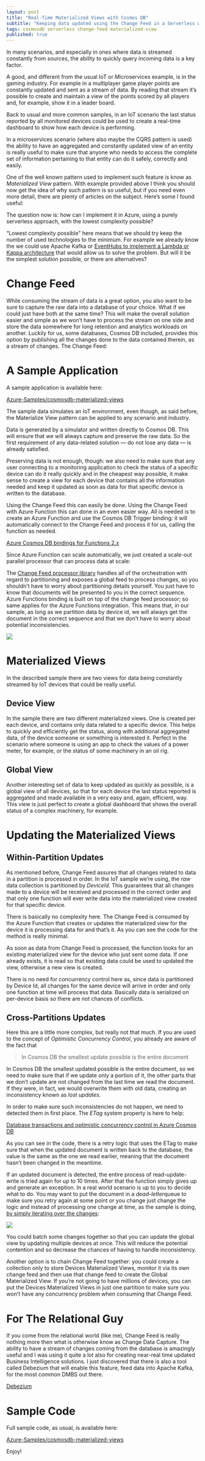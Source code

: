 ```yaml
---
layout: post
title: "Real-Time Materialized Views with Cosmos DB"
subtitle: "Keeping data updated using the Change Feed in a Serverless world"
tags: cosmosdb serverless change-feed materialized-view
published: true
---
```


In many scenarios, and especially in ones where data is streamed constantly from sources, the ability to quickly query incoming data is a key factor.

A good, and different from the usual IoT or Microservices example, is in the gaming industry. For example in a multiplayer game player points are constantly updated and sent as a stream of data. By reading that stream it’s possible to create and maintain a view of the points scored by all players and, for example, show it in a leader board.

Back to usual and more common samples, in an IoT scenario the last status reported by all monitored devices could be used to create a real-time dashboard to show how each device is performing.

In a microservices scenario (where also maybe the CQRS pattern is used) the ability to have an aggregated and constantly updated view of an entity is really useful to make sure that anyone who needs to access the complete set of information pertaining to that entity can do it safely, correctly and easily.

One of the well known pattern used to implement such feature is know as *Materialized View* pattern. With example provided above I think you should now get the idea of why such pattern is so useful, but if you need even more detail, there are plenty of articles on the subject. Here’s some I found useful:

The question now is: how can I implement it in Azure, using a purely serverless approach, with the lowest complexity possible?

“Lowest complexity possible” here means that we should try keep the number of used technologies to the minimum. For example we already know the we could use Apache Kafka or [EventHubs to implement a Lambda or Kappa architecture](/streaming-at-scale-in-azure/serverless-streaming-at-scale-with-cosmos-db-e0e26cacd27d) that would allow us to solve the problem. But will it be the simplest solution possible, or there are alternatives?

# Change Feed

While consuming the stream of data is a great option, you also want to be sure to capture the raw data into a database of your choice. What if we could just have both at the same time? This will make the overall solution easier and simple as we won’t have to process the stream on one side and store the data somewhere for long retention and analytics workloads on another. Luckily for us, some databases, Cosmos DB included, provides this option by publishing all the changes done to the data contained therein, as a stream of changes. The Change Feed:

# A Sample Application

A sample application is available here:

[Azure-Samples/cosmosdb-materialized-views](http://github.com/azure-samples/cosmosdb-materialized-views?source=post_page-----90ecea84f650----------------------)

The sample data simulates an IoT environment, even though, as said before, the Materialize View pattern can be applied to any scenario and industry.

Data is generated by a simulator and written directly to Cosmos DB. This will ensure that we will always capture and preserve the raw data. So the first requirement of any data-related solution — do not lose any data — is already satisfied.

Preserving data is not enough, though: we also need to make sure that any user connecting to a monitoring application to check the status of a specific device can do it really quickly and in the cheapest way possible, it make sense to create a view for each device that contains all the information needed and keep it updated as soon as data for that specific device is written to the database.

Using the Change Feed this can easily be done. Using the Change Feed with Azure Function this can done in an even easier way. All is needed is to create an Azure Function and use the Cosmos DB Trigger binding: it will automatically connect to the Change Feed and process it for us, calling the function as needed.

[Azure Cosmos DB bindings for Functions 2.x](https://docs.microsoft.com/en-us/azure/azure-functions/functions-bindings-cosmosdb-v2?source=post_page-----90ecea84f650----------------------#trigger)

Since Azure Function can scale automatically, we just created a scale-out parallel processor that can process data at scale:

The [Change Feed processor library](https://github.com/Azure/azure-documentdb-changefeedprocessor-dotnet) handles all of the orchestration with regard to partitioning and exposes a global feed to process changes, so you shouldn’t have to worry about partitioning details yourself. You just have to know that documents will be presented to you in the correct sequence. Azure Functions binding is built on top of the change feed processor; so same applies for the Azure Functions integration. This means that, in our sample, as long as we partition data by device id, we will always get the document in the correct sequence and that we don’t have to worry about potential inconsistencies.

![](/public/images/2019-04-16/image-01.png)

# Materialized Views

In the described sample there are two views for data being constantly streamed by IoT devices that could be really useful.

## Device View

In the sample there are two different materialized views. One is created per each device, and contains only data related to a specific device. This helps to quickly and efficiently get the status, along with additional aggregated data, of the device someone or something is interested it. Perfect in the scenario where someone is using an app to check the values of a power meter, for example, or the status of some machinery in an oil rig.

## Global View

Another interesting set of data to keep updated as quickly as possible, is a global view of all devices, so that for each device the last status reported is aggregated and made available in a very easy and, again, efficient, way. This view is just perfect to create a global dashboard that shows the overall status of a complex machinery, for example.

# Updating the Materialized Views

## Within-Partition Updates

As mentioned before, Change Feed assures that all changes related to data in a partition is processed in order. In the IoT sample we’re using, the *raw* data collection is partitioned by *DeviceId.* This guarantees that all changes made to a device will be received and processed in the correct order and that only one function will ever write data into the materialized view created for that specific device.

There is basically no complexity here. The Change Feed is consumed by the Azure Function that creates or updates the materialized view for the device it is processing data for and that’s it. As you can see the code for the method [ ](https://github.com/Azure-Samples/cosmosdb-materialized-views/blob/master/materialized-view-processor/ViewProcessor.cs#L103)is really minimal.

As soon as data from Change Feed is processed, the function looks for an existing materialized view for the device who just sent some data. If one already exists, it is read so that existing data could be used to updated the view, otherwise a new view is created.

There is no need for concurrency control here as, since data is partitioned by Device Id, all changes for the same device will arrive in order and only one function at time will process that data. Basically data is serialized on per-device basis so there are not chances of conflicts.

## Cross-Partitions Updates

Here this are a little more complex, but really not that much. If you are used to the concept of *Optimistic Concurrency Control*, you already are aware of the fact that

> In Cosmos DB the smallest update possible is the entire document

In Cosmos DB the smallest updated possible is the entire document, so we need to make sure that if we update only a portion of it, the other parts that we don’t update are not changed from the last time we read the document. If they were, in fact, we would overwrite them with old data, creating an inconsistency known as *lost updates*.

In order to make sure such inconsistencies do not happen, we need to detected them in first place. The *ETag* system property is here to help:

[Database transactions and optimistic concurrency control in Azure Cosmos DB](https://docs.microsoft.com/en-us/azure/cosmos-db/database-transactions-optimistic-concurrency?source=post_page-----90ecea84f650----------------------#optimistic-concurrency-control)

As you can see in the code, there is a retry logic that uses the ETag to make sure that when the updated document is written back to the database, the value is the same as the one we read earlier, meaning that the document hasn’t been changed in the meantime.

If an updated document is detected, the entire process of read-update-write is tried again for up to 10 times. After that the function simply gives up and generate an exception. In a real world scenario is up to you to decide what to do. You may want to put the document in a *dead-letter*queue to make sure you retry again at some point or you change just change the logic and instead of processing one change at time, as the sample is doing, [by simply iterating over the changes](https://github.com/Azure-Samples/cosmosdb-materialized-views/blob/master/materialized-view-processor/Function.cs#L43):

![](/public/images/2019-04-16/image-02.png)

You could batch some changes together so that you can update the global view by updating multiple devices at once. This will reduce the potential contention and so decrease the chances of having to handle inconsistency.

Another option is to chain Change Feed together: you could create a collection only to store Devices Materialized Views, monitor it via its own change feed and then use that change feed to create the Global Materialized View. If you’re not going to have millions of devices, you can put the Devices Materialized Views in just one partition to make sure you won’t have any concurrency problem when consuming that Change Feed.

# For The Relational Guy

If you come from the relational world (like me), Change Feed is really nothing more then what is otherwise know as Change Data Capture. The ability to have a stream of changes coming from the database is amazingly useful and I was using it quite a lot also for creating near-real time updated Business Intelligence solutions. I just discovered that there is also a tool called Debezium that will enable this feature, feed data into Apache Kafka, for the most common DMBS out there.

[Debezium](https://debezium.io/?source=post_page-----90ecea84f650----------------------)

# Sample Code

Full sample code, as usual, is available here:

[Azure-Samples/cosmosdb-materialized-views](https://github.com/Azure-Samples/cosmosdb-materialized-views?source=post_page-----90ecea84f650----------------------)

Enjoy!

